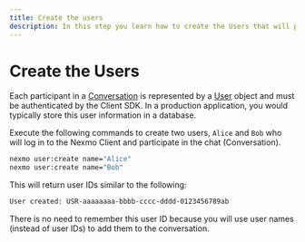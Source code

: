 ```yaml
---
title: Create the users
description: In this step you learn how to create the Users that will participate in the Conversation.
---
```


# Create the Users

Each participant in a [Conversation](/conversation/concepts/conversation) is represented by a [User](/conversation/concepts/user) object and must be authenticated by the Client SDK. In a production application, you would typically store this user information in a database.

Execute the following commands to create two users, `Alice` and `Bob` who will log in to the Nexmo Client and participate in the chat (Conversation).

```bash
nexmo user:create name="Alice"
nexmo user:create name="Bob"
```

This will return user IDs similar to the following:

```sh
User created: USR-aaaaaaaa-bbbb-cccc-dddd-0123456789ab
```

There is no need to remember this user ID because you will use user names (instead of user IDs) to add them to the conversation. 